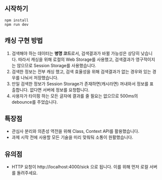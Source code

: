 ## 시작하기

```
npm install
npm run dev
```

## 캐싱 구현 방법

1. 검색해야 하는 데이터는 <b>병명 코드</b>로서, 검색결과가 바뀔 가능성은 상당히 낮습니다. 따라서 캐싱을 위해 로컬의 Web Storage를 사용했고, 검색결과가 영구적이지는 않으므로 Session Storage를 사용했습니다.
2. 검색한 정보는 전부 캐싱 했고, 검색 효율성을 위해 검색결과가 없는 경우와 있는 경우를 나눠서 저장했습니다.
3. 만일 검색한 정보가 Session Storage가 존재하면(캐시라면) 꺼내와서 정보를 표출합니다. 없다면 서버에 정보를 요청합니다.
4. 사용자가 타이핑 하는 모든 글자에 결과를 줄 필요는 없으므로 500ms의 debounce를 주었습니다.

## 특장점

- 관심사 분리와 의존성 역전을 위해 Class, Context API를 활용했습니다.
- 과제 시작 전에 사용할 모든 기술을 미리 맞춰둬 소통이 원활했습니다.

## 유의점

- HTTP 요청이 http://localhost:4000/sick 으로 됩니다. 이를 위해 먼저 로컬 서버를 돌려주세요.

